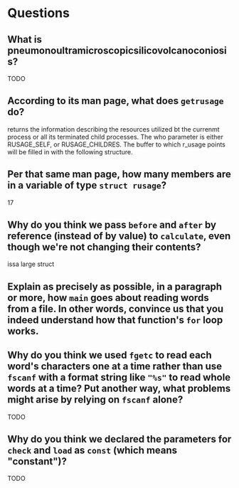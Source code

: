 # Questions

## What is pneumonoultramicroscopicsilicovolcanoconiosis?

TODO

## According to its man page, what does `getrusage` do?

returns the information describing the resources utilized bt the currenmt process or all its terminated child processes. The who parameter is either RUSAGE_SELF, or RUSAGE_CHILDRES. The buffer to which r_usage points will be filled in with the following structure.



## Per that same man page, how many members are in a variable of type `struct rusage`?

17

## Why do you think we pass `before` and `after` by reference (instead of by value) to `calculate`, even though we're not changing their contents?
issa large struct


## Explain as precisely as possible, in a paragraph or more, how `main` goes about reading words from a file. In other words, convince us that you indeed understand how that function's `for` loop works.


## Why do you think we used `fgetc` to read each word's characters one at a time rather than use `fscanf` with a format string like `"%s"` to read whole words at a time? Put another way, what problems might arise by relying on `fscanf` alone?

TODO

## Why do you think we declared the parameters for `check` and `load` as `const` (which means "constant")?

TODO
